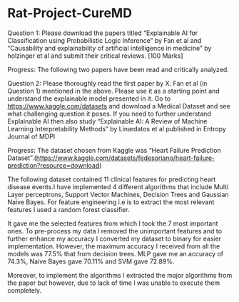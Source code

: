 # Rat-Project-CureMD

Question 1: Please download the papers titled “Explainable AI for Classification using Probabilistic Logic Inference” by Fan et al and “Causability and explainability of artificial intelligence in medicine” by holzinger et al and submit their critical reviews. [100 Marks] 

Progress:
The following two papers have been read and critically analyzed.


Question 2: Please thoroughly read the first paper by X. Fan et al (in Question 1) mentioned in the above. Please use it as a starting point and understand the explainable model presented in it. Go to https://www.kaggle.com/datasets and download a Medical Dataset and see what challenging question it poses. If you need to further understand Explainable AI then also study “Explainable AI: A Review of Machine Learning Interpretability Methods” by Linardatos et al published in Entropy Journal of MDPI

Progress:
The dataset chosen from Kaggle was “Heart Failure Prediction Dataset”.(https://www.kaggle.com/datasets/fedesoriano/heart-failure-prediction?resource=download)

The following dataset contained 11 clinical features for predicting heart disease events.I have implemented 4 different algorithms that include Multi Layer perceptrons, Support Vector Machines, Decision Trees and Gaussian Naive Bayes. For feature engineering i.e is to extract the most relevant features I used a random forest classifier. 

It gave me the selected features from which I took the 7 most important ones. To pre-process my data I removed the unimportant features and to further enhance my accuracy I converted my dataset to binary for easier implementation. However, the maximum accuracy I received from all the models was 77.5% that from decision trees. MLP gave me an accuracy of 74.3%, Naive Bayes gave 70.11% and SVM gave 72.89%.

Moreover, to implement the algorithms I extracted the major algorithms from the paper but however, due to lack of time I was unable to execute them completely.
